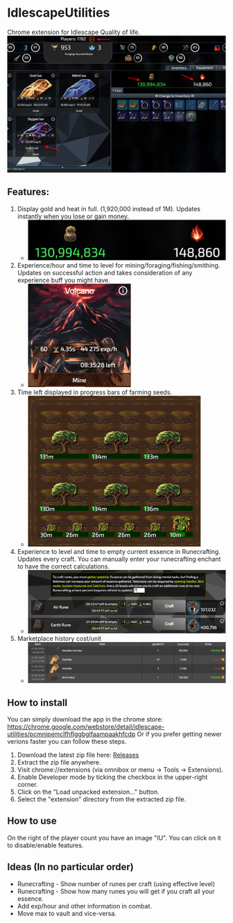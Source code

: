 # IdlescapeUtilities
 Chrome extension for Idlescape Quality of life.
 ![Overview](./fullscreen.png?raw=true "Overview")
## Features:
1. Display gold and heat in full. (1,920,000 instead of 1M). Updates instantly when you lose or gain money.
    * ![GoldHeatImage](./GoldHeat.PNG?raw=true "Gold and heat in full")
1. Experience/hour and time to level for mining/foraging/fishing/smithing. Updates on successful action and takes consideration of any experience buff you might have.
    * ![Mining Exp](./MiningExp.PNG?raw=true "Mining experience")
1. Time left displayed in progress bars of farming seeds. 
    * ![Farming](./farming.PNG?raw=true "Farming")
1. Experience to level and time to empty current essence in Runecrafting. Updates every craft. You can manually enter your runecrafting enchant to have the correct calculations.
    * ![Runecrafting](./Runecrafting.PNG?raw=true "Runecrafting")
1. Marketplace history cost/unit
    * ![Marketplace](./MarketplaceHistory.PNG?raw=true "Market")

## How to install
You can simply download the app in the chrome store: https://chrome.google.com/webstore/detail/idlescape-utilities/pcmnipemclfhflggbglfaampaakhfcdp
Or if you prefer getting newer verions faster you can follow these steps.
1. Download the latest zip file here: [Releases](https://github.com/IamCloud/IdlescapeUtilities/releases)
2. Extract the zip file anywhere.
3. Visit chrome://extensions (via omnibox or menu -> Tools -> Extensions).
4. Enable Developer mode by ticking the checkbox in the upper-right corner.
5. Click on the "Load unpacked extension..." button.
6. Select the "extension" directory from the extracted zip file.

## How to use
On the right of the player count you have an image "IU". You can click on it to disable/enable features.

## Ideas (In no particular order)
* Runecrafting - Show number of runes per craft (using effective level)
* Runecrafting - Show how many runes you will get if you craft all your essence.
* Add exp/hour and other information in combat.
* Move max to vault and vice-versa.
